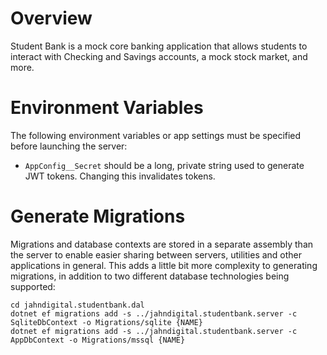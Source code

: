 # Overview

Student Bank is a mock core banking application that allows students to interact with Checking and Savings accounts, a mock stock market, and more.

# Environment Variables

The following environment variables or app settings must be specified before launching the server:

* `AppConfig__Secret` should be a long, private string used to generate JWT tokens.  Changing this invalidates tokens.

# Generate Migrations

Migrations and database contexts are stored in a separate assembly than the server to enable easier sharing between servers, utilities
and other applications in general.  This adds a little bit more complexity to generating migrations, in addition to two different
database technologies being supported:

    cd jahndigital.studentbank.dal
    dotnet ef migrations add -s ../jahndigital.studentbank.server -c SqliteDbContext -o Migrations/sqlite {NAME}
    dotnet ef migrations add -s ../jahndigital.studentbank.server -c AppDbContext -o Migrations/mssql {NAME}
